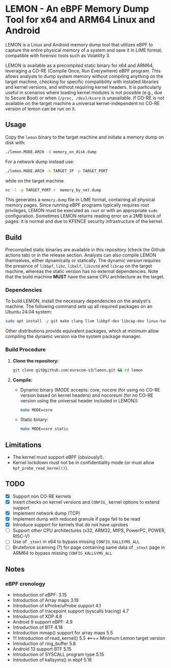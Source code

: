 # LEMON - An eBPF Memory Dump Tool for x64 and ARM64 Linux and Android

LEMON is a Linux and Android memory dump tool that utilizes eBPF to capture the entire physical memory of a system and save it in LiME format, compatible with forensic tools such as Volatility 3.

LEMON is available as a precompiled static binary for x64 and ARM64, leveraging a CO-RE (Compile Once, Run Everywhere) eBPF program. This allows analysts to dump system memory without compiling anything on the target machine, checking for specific compatibility with installed libraries and kernel versions, and without requiring kernel headers. It is particularly useful in scenarios where loading kernel modules is not possible (e.g., due to Secure Boot) or when `{/proc, /dev}/kcore` is unavailable. If CO-RE is not available on the target machine a universal kernel-independent no CO-RE version of lemon can be run on it.

## Usage

Copy the `lemon` binary to the target machine and initiate a memory dump on disk with:

```sh
./lemon.MODE.ARCH -d memory_on_disk.dump
```

For a network dump instead use:

```sh
./lemon.MODE.ARCH -n TARGET_IP -p TARGET_PORT
```
while on the target machine
```sh
nc -l -p TARGET_PORT >  memory_by_net.dump
```

This generates a `memory.dump` file in LiME format, containing all physical memory pages. Since running eBPF programs typically requires root privileges, LEMON must be executed as `root` or with an appropriate `sudo` configuration.
Sometimes LEMON returns reading error on a 2MB block of pages: it is normal and due to KFENCE security infrastructure of the kernel.  

## Build

Precompiled static binaries are available in this repository (check the Github actions tab) or in the release section. Analysts can also compile LEMON themselves, either dynamically or statically. The dynamic version requires the presence of `libbpf`, `libz`, `libelf`, `libzstd` and `libcap` on the target machine, whereas the static version has no external dependencies. Note that the build machine **MUST** have the same CPU architecture as the target.

### Dependencies

To build LEMON, install the necessary dependencies on the analyst's machine. The following command sets up all required packages on an Ubuntu 24.04 system:

```sh
sudo apt install -y git make clang llvm libbpf-dev libcap-dev linux-tools-generic
```

Other distributions provide equivalent packages, which at minimum allow compiling the dynamic version via the system package manager.

### Build Procedure

1. **Clone the repository:**

   ```sh
   git clone git@github.com:eurecom-s3/lemon.git && cd lemon
   ```

2. **Compile:**

   - Dynamic binary (MODE accepts: core, nocore (for using no CO-RE version based on kernel headers) and nocoreuni (for no CO-RE version using the universal header included in LEMON)):
     ```sh
     make MODE=core
     ```
   - Static binary:
     ```sh
     make MODE=core static
     ```

## Limitations

- The kernel must support eBPF (obviously!).
- Kernel lockdown must not be in confidentiality mode (or must allow `bpf_probe_read_kernel()`).

## TODO

- [X] Support non CO-RE kernels
- [X] Insert checks on kernel versions and ```CONFIG_``` kernel options to extend support
- [X] Implement network dump (TCP)
- [X] Implement dump with reduced granule if page fail to be read
- [X] Introduce support for kernels that do not have uprobes
- [ ] Support other CPU architectures (x32, ARM32, MIPS, PowerPC, POWER, RISC-V)
- [ ] Use of `_stext` in x64 to bypass missing `CONFIG_KALLSYMS_ALL`
- [ ] Bruteforce scanning (?) for page containing same data of  `_stext` page in ARM64 to bypass missing `CONFIG_KALLSYMS_ALL`

## Notes

### eBPF cronology
- Introduction of eBPF: 3.15
- Introduction of Array maps 3.19
- Introduction of kProbe/uProbe support 4.1
- Introduction of tracepoint support (syscalls tracing) 4.7
- Introduction of XDP 4.8
- Android 9 support eBPF: 4.9
- Introduction of BTF 4.18
- Introduction mmap() support for array maps 5.5
- !!! Introduction of read_kernel() 5.5 <==== Minimum Lemon target version
- Introduction of ring_buffer 5.8
- Android 13 support BTF 5.15
- Introduction of SYSCALL program type 5.15
- Introduction of kallsyms() in ebpf 5.16
